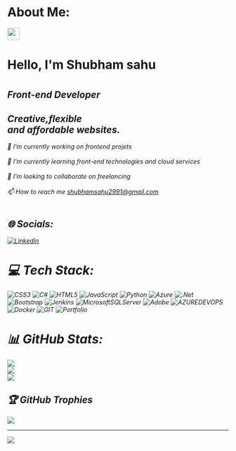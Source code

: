 # About Me:
<img src="https://media.giphy.com/media/hvRJCLFzcasrR4ia7z/giphy.gif" width="28"> <h1> Hello, I'm Shubham sahu<h1>
## <i>Front-end Developer<i>
## <i>Creative,flexible<br>and affordable websites.<i>

🔭 I’m currently working on frontend projets<br><br>🌱 I’m currently learning front-end technologies and cloud services<br><br>👯 I’m looking to collaborate on freelancing<br><br>📫 How to reach me shubhamsahu2991@gmail.com<br><br>



## 🌐 Socials:
[![LinkedIn](https://img.shields.io/badge/LinkedIn-%230077B5.svg?logo=linkedin&logoColor=white)](https://linkedin.com/in/https://www.linkedin.com/in/shubham-sahu-0b053a244) 

# 💻 Tech Stack:
![CSS3](https://img.shields.io/badge/css3-%231572B6.svg?style=for-the-badge&logo=css3&logoColor=white) ![C#](https://img.shields.io/badge/c%23-%23239120.svg?style=for-the-badge&logo=c-sharp&logoColor=white) ![HTML5](https://img.shields.io/badge/html5-%23E34F26.svg?style=for-the-badge&logo=html5&logoColor=white) ![JavaScript](https://img.shields.io/badge/javascript-%23323330.svg?style=for-the-badge&logo=javascript&logoColor=%23F7DF1E) ![Python](https://img.shields.io/badge/python-3670A0?style=for-the-badge&logo=python&logoColor=ffdd54) ![Azure](https://img.shields.io/badge/azure-%230072C6.svg?style=for-the-badge&logo=microsoftazure&logoColor=white) ![.Net](https://img.shields.io/badge/.NET-5C2D91?style=for-the-badge&logo=.net&logoColor=white) ![Bootstrap](https://img.shields.io/badge/bootstrap-%238511FA.svg?style=for-the-badge&logo=bootstrap&logoColor=white) ![Jenkins](https://img.shields.io/badge/jenkins-%232C5263.svg?style=for-the-badge&logo=jenkins&logoColor=white) ![MicrosoftSQLServer](https://img.shields.io/badge/Microsoft%20SQL%20Server-CC2927?style=for-the-badge&logo=microsoft%20sql%20server&logoColor=white) ![Adobe](https://img.shields.io/badge/adobe-%23FF0000.svg?style=for-the-badge&logo=adobe&logoColor=white) ![AZUREDEVOPS](https://img.shields.io/badge/azuredevops-0078D7.svg?style=for-the-badge&logo=azuredevops&logoColor=white&color=%230078D7) ![Docker](https://img.shields.io/badge/docker-%230db7ed.svg?style=for-the-badge&logo=docker&logoColor=white) ![GIT](https://img.shields.io/badge/Git-fc6d26?style=for-the-badge&logo=git&logoColor=white) ![Portfolio](https://img.shields.io/badge/Portfolio-%23000000.svg?style=for-the-badge&logo=firefox&logoColor=#FF7139)
# 📊 GitHub Stats:
![](https://github-readme-stats.vercel.app/api?username=shubhamsahu2991&theme=dark&hide_border=false&include_all_commits=false&count_private=false)<br/>
![](https://github-readme-streak-stats.herokuapp.com/?user=shubhamsahu2991&theme=dark&hide_border=false)<br/>
![](https://github-readme-stats.vercel.app/api/top-langs/?username=shubhamsahu2991&theme=dark&hide_border=false&include_all_commits=false&count_private=false&layout=compact)

## 🏆 GitHub Trophies
![](https://github-profile-trophy.vercel.app/?username=shubhamsahu2991&theme=darkhub&no-frame=true&no-bg=false&margin-w=4)

---
[![](https://visitcount.itsvg.in/api?id=shubhamsahu2991&icon=6&color=1)](https://visitcount.itsvg.in)

<!-- Proudly created with GPRM ( https://gprm.itsvg.in ) -->
